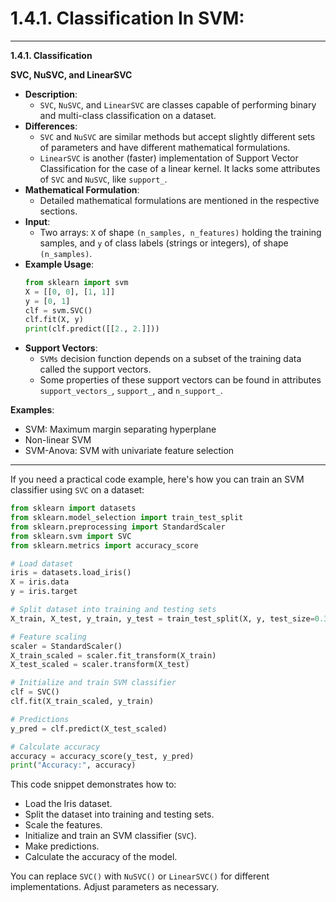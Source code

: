 
# 1.4.1. Classification In SVM:

---

**1.4.1. Classification**

**SVC, NuSVC, and LinearSVC**

- **Description**: 
    - `SVC`, `NuSVC`, and `LinearSVC` are classes capable of performing binary and multi-class classification on a dataset.
- **Differences**:
    - `SVC` and `NuSVC` are similar methods but accept slightly different sets of parameters and have different mathematical formulations.
    - `LinearSVC` is another (faster) implementation of Support Vector Classification for the case of a linear kernel. It lacks some attributes of `SVC` and `NuSVC`, like `support_`.
- **Mathematical Formulation**:
    - Detailed mathematical formulations are mentioned in the respective sections.
- **Input**:
    - Two arrays: `X` of shape `(n_samples, n_features)` holding the training samples, and `y` of class labels (strings or integers), of shape `(n_samples)`.
- **Example Usage**:
    ```python
    from sklearn import svm
    X = [[0, 0], [1, 1]]
    y = [0, 1]
    clf = svm.SVC()
    clf.fit(X, y)
    print(clf.predict([[2., 2.]]))
    ```
- **Support Vectors**:
    - `SVMs` decision function depends on a subset of the training data called the support vectors.
    - Some properties of these support vectors can be found in attributes `support_vectors_`, `support_`, and `n_support_`.

**Examples**:
- SVM: Maximum margin separating hyperplane
- Non-linear SVM
- SVM-Anova: SVM with univariate feature selection

---

If you need a practical code example, here's how you can train an SVM classifier using `SVC` on a dataset:

```python
from sklearn import datasets
from sklearn.model_selection import train_test_split
from sklearn.preprocessing import StandardScaler
from sklearn.svm import SVC
from sklearn.metrics import accuracy_score

# Load dataset
iris = datasets.load_iris()
X = iris.data
y = iris.target

# Split dataset into training and testing sets
X_train, X_test, y_train, y_test = train_test_split(X, y, test_size=0.3, random_state=42)

# Feature scaling
scaler = StandardScaler()
X_train_scaled = scaler.fit_transform(X_train)
X_test_scaled = scaler.transform(X_test)

# Initialize and train SVM classifier
clf = SVC()
clf.fit(X_train_scaled, y_train)

# Predictions
y_pred = clf.predict(X_test_scaled)

# Calculate accuracy
accuracy = accuracy_score(y_test, y_pred)
print("Accuracy:", accuracy)
```

This code snippet demonstrates how to:

- Load the Iris dataset.
- Split the dataset into training and testing sets.
- Scale the features.
- Initialize and train an SVM classifier (`SVC`).
- Make predictions.
- Calculate the accuracy of the model.

You can replace `SVC()` with `NuSVC()` or `LinearSVC()` for different implementations. Adjust parameters as necessary.